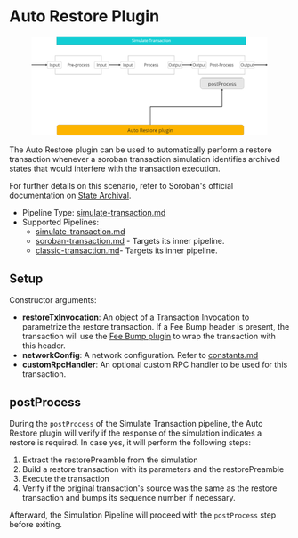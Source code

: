 # Auto Restore Plugin

<figure><img src="../../../.gitbook/assets/image (13).png" alt=""><figcaption></figcaption></figure>

The Auto Restore plugin can be used to automatically perform a restore transaction whenever a soroban transaction simulation identifies archived states that would interfere with the transaction execution.

For further details on this scenario, refer to Soroban's official documentation on [State Archival](https://soroban.stellar.org/docs/soroban-internals/state-archival).

* Pipeline Type: [simulate-transaction.md](../../core/pipelines/simulate-transaction.md "mention")
* Supported Pipelines:&#x20;
  * [simulate-transaction.md](../../core/pipelines/simulate-transaction.md "mention")
  * [soroban-transaction.md](../../core/pipelines/soroban-transaction.md "mention") - Targets its inner pipeline.
  * [classic-transaction.md](../../core/pipelines/classic-transaction.md "mention")- Targets its inner pipeline.

## Setup

Constructor arguments:

* **restoreTxInvocation**: An object of a Transaction Invocation to parametrize the restore transaction. If a Fee Bump header is present, the transaction will use the [Fee Bump plugin](fee-bump-plugin.md) to wrap the transaction with this header.
* **networkConfig**: A network configuration. Refer to [constants.md](../../constants.md "mention")
* **customRpcHandler**: An optional custom RPC handler to be used for this transaction.

## postProcess

During the `postProcess` of the Simulate Transaction pipeline, the Auto Restore plugin will verify if the response of the simulation indicates a restore is required. In case yes, it will perform the following steps:



1. Extract the restorePreamble from the simulation
2. Build a restore transaction with its parameters and the restorePreamble
3. Execute the transaction
4. Verify if the original transaction's source was the same as the restore transaction and bumps its sequence number if necessary.

Afterward, the Simulation Pipeline will proceed with the `postProcess` step before exiting.
